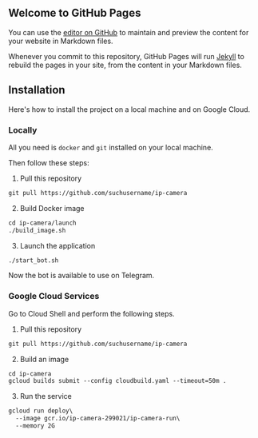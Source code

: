 ## Welcome to GitHub Pages

You can use the [editor on GitHub](https://github.com/suchusername/ip-camera/edit/gh-pages/index.md) to maintain and preview the content for your website in Markdown files.

Whenever you commit to this repository, GitHub Pages will run [Jekyll](https://jekyllrb.com/) to rebuild the pages in your site, from the content in your Markdown files.

## Installation

Here's how to install the project on a local machine and on Google Cloud.

### Locally

All you need is `docker` and `git` installed on your local machine.

Then follow these steps:
1. Pull this repository
```markdown
git pull https://github.com/suchusername/ip-camera
```
2. Build Docker image
```markdown
cd ip-camera/launch
./build_image.sh
```
3. Launch the application
```markdown
./start_bot.sh
```
Now the bot is available to use on Telegram.

### Google Cloud Services

Go to Cloud Shell and perform the following steps.

1. Pull this repository
```markdown
git pull https://github.com/suchusername/ip-camera
```
2. Build an image
```markdown
cd ip-camera
gcloud builds submit --config cloudbuild.yaml --timeout=50m .
```
3. Run the service
```markdown
gcloud run deploy\
  --image gcr.io/ip-camera-299021/ip-camera-run\
  --memory 2G
```
